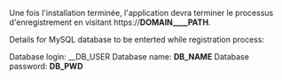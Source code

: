 Une fois l'installation terminée, l'application devra terminer le processus d'enregistrement en visitant https://__DOMAIN____PATH__.

Details for MySQL database to be enterted while registration process:

Database login:    __DB_USER
Database name:     __DB_NAME__
Database password: __DB_PWD__
